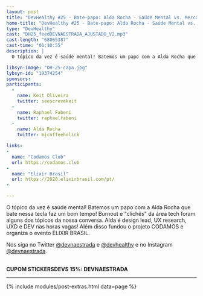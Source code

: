 ```yaml
---
layout: post
title: "DevHealthy #25 - Bate-papo: Alda Rocha - Saúde Mental vs. Mercado de TI"
home-title: "DevHealthy #25 - Bate-papo: Alda Rocha - Saúde Mental vs. Mercado de TI"
type: "DevHealthy"
cast: "DH25_feedDEVNAESTRADA_AJUSTADO_V2.mp3"
cast-length: "68065387"
cast-time: "01:10:55"
description: |
  O tópico da vez é saúde mental! Batemos um papo com a Alda Rocha que bate nessa tecla faz um bom tempo! Burnout e "clichês" da área tech foram alguns dos tópicos da nossa conversa. Alda é design lead, UX research, UXD e DEV nas horas vagas! Além disso fundou o projeto CODAMOS e organiza o evento ELIXIR BRASIL.

libsyn-image: "DH-25-capa.jpg"
lybsyn-id: "19374254"
sponsors:
participants:
  -
    name: Keit Oliveira
    twitter: seescrevekeit
  -
    name: Raphael Fabeni
    twitter: raphaelfabeni
  -
    name: Alda Rocha
    twitter: mjcoffeeholick

links:
-
  name: "Codamos Club"
  url: https://codamos.club
-
  name: "Elixir Brasil"
  url: https://2020.elixirbrasil.com/pt/
-

---
```


  O tópico da vez é saúde mental! Batemos um papo com a Alda Rocha que bate nessa tecla faz um bom tempo! Burnout e "clichês" da área tech foram alguns dos tópicos da nossa conversa. Alda é design lead, UX research, UXD e DEV nas horas vagas! Além disso fundou o projeto CODAMOS e organiza o evento ELIXIR BRASIL.

  Nos siga no Twitter [@devnaestrada](https://twitter.com/devnaestrada) e [@devhealthy](https://twitter.com/devhealthy) e no Instagram [@devnaestrada](https://www.instagram.com/devnaestrada/).

<br /><strong>CUPOM STICKERSDEVS 15%: DEVNAESTRADA</strong>

---

{% include modules/post-extras.html data=page %}
